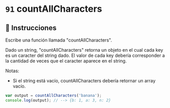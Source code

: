# `91` countAllCharacters

## 📝 Instrucciones

Escribe una función llamada "countAllCharacters".

Dado un string, "countAllCharacters" retorna un objeto en el cual cada key es un caracter del string dado. El valor de cada key debería corresponder a la cantidad de veces que el caracter aparece en el string.

Notas:
* Si el string está vacío, countAllCharacters debería retornar un array vacío.

```js
var output = countAllCharacters('banana');
console.log(output); // --> {b: 1, a: 3, n: 2}
```
